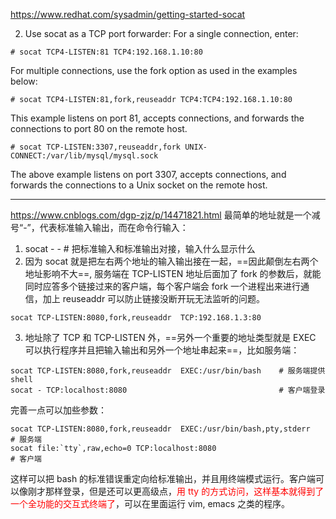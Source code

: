 https://www.redhat.com/sysadmin/getting-started-socat

2. Use socat as a TCP port forwarder:
For a single connection, enter:
```
# socat TCP4-LISTEN:81 TCP4:192.168.1.10:80
```
For multiple connections, use the fork option as used in the examples below:
```
# socat TCP4-LISTEN:81,fork,reuseaddr TCP4:TCP4:192.168.1.10:80
```
This example listens on port 81, accepts connections, and forwards the connections to port 80 on the remote host.
```
# socat TCP-LISTEN:3307,reuseaddr,fork UNIX-CONNECT:/var/lib/mysql/mysql.sock
```
The above example listens on port 3307, accepts connections, and forwards the connections to a Unix socket on the remote host.

---
https://www.cnblogs.com/dgp-zjz/p/14471821.html
最简单的地址就是一个减号“-”，代表标准输入输出，而在命令行输入：
1. socat - -     # 把标准输入和标准输出对接，输入什么显示什么
2. 因为 socat 就是把左右两个地址的输入输出接在一起，==因此颠倒左右两个地址影响不大==,
服务端在 TCP-LISTEN 地址后面加了 fork 的参数后，就能同时应答多个链接过来的客户端，每个客户端会 fork 一个进程出来进行通信，加上 reuseaddr 可以防止链接没断开玩无法监听的问题。
```
socat TCP-LISTEN:8080,fork,reuseaddr  TCP:192.168.1.3:80
```
3. 地址除了 TCP 和 TCP-LISTEN 外，==另外一个重要的地址类型就是 EXEC 可以执行程序并且把输入输出和另外一个地址串起来==，比如服务端：
```
socat TCP-LISTEN:8080,fork,reuseaddr  EXEC:/usr/bin/bash    # 服务端提供 shell
socat - TCP:localhost:8080                                  # 客户端登录
```
完善一点可以加些参数：
```
socat TCP-LISTEN:8080,fork,reuseaddr  EXEC:/usr/bin/bash,pty,stderr   # 服务端
socat file:`tty`,raw,echo=0 TCP:localhost:8080                        # 客户端
```
这样可以把 bash 的标准错误重定向给标准输出，并且用终端模式运行。客户端可以像刚才那样登录，但是还可以更高级点，<font color="red">用 tty 的方式访问，这样基本就得到了一个全功能的交互式终端了</font>，可以在里面运行 vim, emacs 之类的程序。